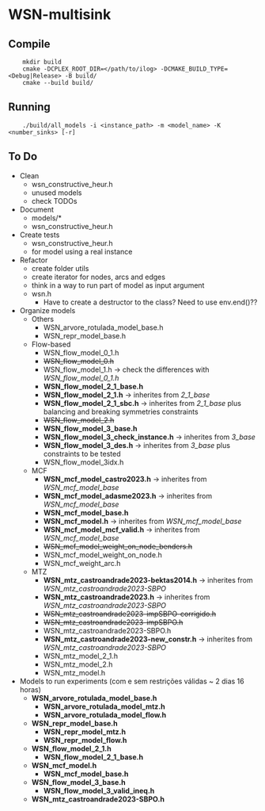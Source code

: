 # WSN-multisink

## Compile
```
    mkdir build
    cmake -DCPLEX_ROOT_DIR=</path/to/ilog> -DCMAKE_BUILD_TYPE=<Debug|Release> -B build/
    cmake --build build/
```

## Running
```
    ./build/all_models -i <instance_path> -m <model_name> -K <number_sinks> [-r]
```

## To Do
* Clean
  * wsn_constructive_heur.h
  * unused models
  * check TODOs
* Document
  * models/*
  * wsn_constructive_heur.h
* Create tests 
  * wsn_constructive_heur.h
  * for model using a real instance
* Refactor
  * create folder utils
  * create iterator for nodes, arcs and edges
  * think in a way to run part of model as input argument
  * wsn.h
    * Have to create a destructor to the class? Need to use env.end()??
* Organize models
  * Others
    * WSN_arvore_rotulada_model_base.h   
    * WSN_repr_model_base.h
  * Flow-based
    * WSN_flow_model_0_1.h
    * ~~WSN_flow_model_0.h~~
    * WSN_flow_model_1.h -> check the differences with *WSN_flow_model_0_1.h*
    * **WSN_flow_model_2_1_base.h**
    * **WSN_flow_model_2_1.h** -> inherites from *2_1_base*
    * **WSN_flow_model_2_1_sbc.h** -> inherites from *2_1_base* plus balancing and breaking symmetries constraints
    * ~~WSN_flow_model_2.h~~         
    * **WSN_flow_model_3_base.h**      
    * **WSN_flow_model_3_check_instance.h** -> inherites from *3_base*
    * **WSN_flow_model_3_des.h** -> inherites from *3_base* plus constraints to be tested
    * WSN_flow_model_3idx.h
  * MCF        
    * **WSN_mcf_model_castro2023.h** -> inherites from *WSN_mcf_model_base*
    * **WSN_mcf_model_adasme2023.h** -> inherites from *WSN_mcf_model_base*
    * **WSN_mcf_model_base.h**
    * **WSN_mcf_model.h** -> inherites from *WSN_mcf_model_base*
    * **WSN_mcf_model_mcf_valid.h** -> inherites from *WSN_mcf_model_base*
    * ~~WSN_mcf_model_weight_on_node_benders.h~~
    * WSN_mcf_model_weight_on_node.h
    * WSN_mcf_weight_arc.h
  * MTZ
    * **WSN_mtz_castroandrade2023-bektas2014.h** -> inherites from *WSN_mtz_castroandrade2023-SBPO*
    * **WSN_mtz_castroandrade2023.h** -> inherites from *WSN_mtz_castroandrade2023-SBPO* 
    * ~~WSN_mtz_castroandrade2023-impSBPO-corrigido.h~~
    * ~~WSN_mtz_castroandrade2023-impSBPO.h~~
    * WSN_mtz_castroandrade2023-SBPO.h
    * **WSN_mtz_castroandrade2023-new_constr.h** -> inherites from *WSN_mtz_castroandrade2023-SBPO*
    * WSN_mtz_model_2_1.h
    * WSN_mtz_model_2.h
    * WSN_mtz_model.h
* Models to run experiments (com e sem restrições válidas ~ 2 dias 16 horas)
  * **WSN_arvore_rotulada_model_base.h**   
    * **WSN_arvore_rotulada_model_mtz.h**
    * **WSN_arvore_rotulada_model_flow.h**
  * **WSN_repr_model_base.h**
    * **WSN_repr_model_mtz.h**
    * **WSN_repr_model_flow.h**
  * **WSN_flow_model_2_1.h**
    * **WSN_flow_model_2_1_base.h**
  * **WSN_mcf_model.h**
    * **WSN_mcf_model_base.h**
  * **WSN_flow_model_3_base.h**
    * **WSN_flow_model_3_valid_ineq.h**
  * **WSN_mtz_castroandrade2023-SBPO.h**